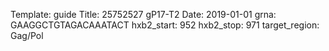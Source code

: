 Template: guide
Title: 25752527 gP17-T2
Date: 2019-01-01
grna: GAAGGCTGTAGACAAATACT
hxb2_start: 952
hxb2_stop: 971
target_region: Gag/Pol
